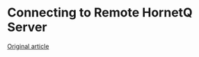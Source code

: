 Connecting to Remote HornetQ Server
===================================

[Original article](http://developer-should-know.tumblr.com/post/119750515302/connecting-to-remote-hornetq-server)